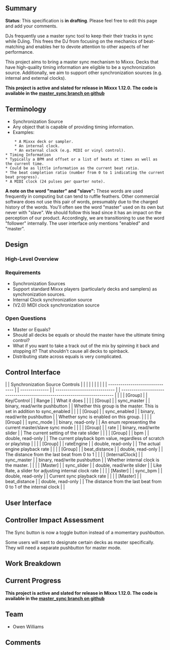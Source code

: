 ## Summary

**Status**: This specification is **in drafting**. Please feel free to
edit this page and add your comments.

DJs frequently use a master sync tool to keep their their tracks in sync
while DJing. This frees the DJ from focusing on the mechanics of
beat-matching and enables her to devote attention to other aspects of
her performance.

This project aims to bring a master sync mechanism to Mixxx. Decks that
have high-quality timing information are eligible to be a
synchronization source. Additionally, we aim to support other
synchronization sources (e.g. internal and external clocks).

**This project is active and slated for release in Mixxx 1.12.0. The
code is available in the [master\_sync branch on
github](https://github.com/mixxxdj/mixxx/tree/master_sync)**

## Terminology

  - Synchronization Source
  - Any object that is capable of providing timing information.
  - Examples:

<!-- end list -->

``` 
    * A Mixxx deck or sampler.
    * An internal clock.
    * An external clock (e.g. MIDI or vinyl control).
* Timing Information
* Typically a BPM and offset or a list of beats at times as well as the current time. 
* Could be as little information as the current beat ratio. 
* The beat completion ratio (number from 0 to 1 indicating the current beat progress).
* A MIDI clock (24 pulses per quarter note).
```

**A note on the word "master" and "slave":** These words are used
frequently in computing but can tend to ruffle feathers. Other
commercial software does not use this pair of words, presumably due to
the charged history of the words. You'll often see the word "master"
used on its own but never with "slave". We should follow this lead since
it has an impact on the perception of our product. Accordingly, we are
transitioning to use the word "follower" internally. The user interface
only mentions "enabled" and "master".

## Design

### High-Level Overview

### Requirements

  - Synchronization Sources
  - Support standard Mixxx players (particularly decks and samplers) as
    synchronization sources.
  - Internal Clock synchronization source
  - (V2.0) MIDI clock synchronization source

### Open Questions

  - Master or Equals?
  - Should all decks be equals or should the master have the ultimate
    timing control?
  - What if you want to take a track out of the mix by spinning it back
    and stopping it? That shouldn't cause all decks to spinback. 
  - Distributing state across equals is very complicated.

## Control Interface

|  | Synchronization Source Controls |  |                |  |                               |  |                                                                            |  |
|  | ------------------------------- |  | -------------- |  | ----------------------------- |  | -------------------------------------------------------------------------- |  |
|  | \[Group\]                       |  | Key/Control    |  | Range                         |  | What it does                                                               |  |
|  | \[Group\]                       |  | sync\_master   |  | binary, read/write pushbutton |  | Whether this group is the master. This is set in addition to sync\_enabled |  |
|  | \[Group\]                       |  | sync\_enabled  |  | binary, read/write pushbutton |  | Whether sync is enabled on this group.                                     |  |
|  | \[Group\]                       |  | sync\_mode     |  | binary, read-only             |  | An enum representing the current master/slave sync mode                    |  |
|  | \[Group\]                       |  | rate           |  | binary, read/write slider     |  | The current setting of the rate slider                                     |  |
|  | \[Group\]                       |  | bpm            |  | double, read-only             |  | The current playback bpm value, regardless of scratch or play/stop         |  |
|  | \[Group\]                       |  | rateEngine     |  | double, read-only             |  | The actual engine playback rate                                            |  |
|  | \[Group\]                       |  | beat\_distance |  | double, read-only             |  | The distance from the last beat from 0 to 1                                |  |
|  | \[InternalClock\]               |  | sync\_master   |  | binary, read/write pushbutton |  | Whether internal clock is the master.                                      |  |
|  | \[Master\]                      |  | sync\_slider   |  | double, read/write slider     |  | Like Rate, a slider for adjusting internal clock rate                      |  |
|  | \[Master\]                      |  | sync\_bpm      |  | double, read-only             |  | Current sync playback rate                                                 |  |
|  | \[Master\]                      |  | beat\_distance |  | double, read-only             |  | The distance from the last beat from 0 to 1 of the internal clock          |  |

## User Interface

## Controller Impact Assessment

The Sync button is now a toggle button instead of a momentary
pushbutton.

Some users will want to designate certain decks as master specifically.
They will need a separate pushbutton for master mode.

## Work Breakdown

## Current Progress

**This project is active and slated for release in Mixxx 1.12.0. The
code is available in the [master\_sync branch on
github](https://github.com/mixxxdj/mixxx/tree/master_sync)**

## Team

  - Owen Williams

## Comments
